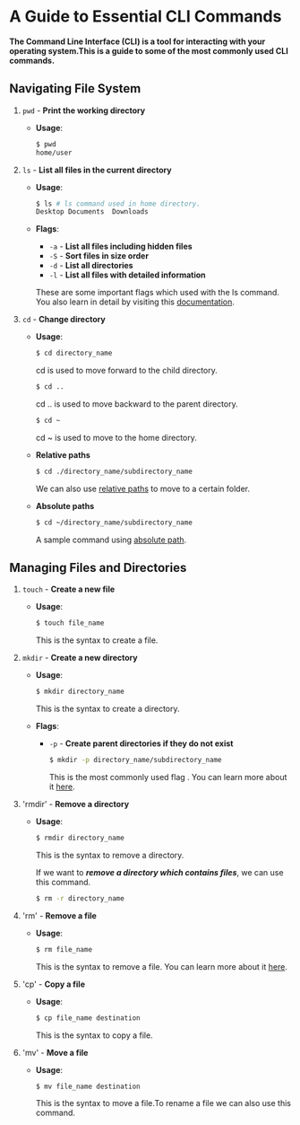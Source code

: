# A Guide to Essential CLI Commands

**The Command Line Interface (CLI) is a tool for interacting with your operating system.This is a guide to some of the most commonly used CLI commands.**

## Navigating File System

1. `pwd` - **Print the working directory**
   - **Usage**:

     ```bash
     $ pwd
     home/user
     ```

2. `ls` - **List all files in the current directory**
   - **Usage**:

     ```bash
     $ ls # ls command used in home directory.
     Desktop Documents  Downloads     
     ```

   - **Flags**:
     - `-a` - **List all files including hidden files**
     - `-S` - **Sort files in size order**
     - `-d` - **List all directories**
     - `-l` - **List all files with detailed information**<br>

     These are some important flags which used with the ls command. You also learn in detail by visiting this [documentation](https://www.geeksforgeeks.org/ls-command-in-linux/).

     
       
3. `cd` - **Change directory**
   - **Usage**:

     ```bash
     $ cd directory_name 
     ```
     cd  is used to move forward to the child directory.

     ```bash
     $ cd ..
     ```
     cd .. is used to move backward to the parent directory.

     ```bash
     $ cd ~
     ```
      cd ~ is used to move to the home directory.
     
   - **Relative paths**

     ```bash
     $ cd ./directory_name/subdirectory_name
     ```
     We can also use [relative paths](https://www.codingrooms.com/blog/file-paths) to move to a certain folder.
    
   - **Absolute paths**

     ```bash
     $ cd ~/directory_name/subdirectory_name
     ```
     A sample command using [absolute path](https://www.educative.io/answers/what-is-absolute-path).

## Managing Files and Directories

1. `touch` - **Create a new file**
   - **Usage**: 

     ```bash
     $ touch file_name
     ```
     This is the syntax to create a file.

2. `mkdir` - **Create a new directory**
   - **Usage**:

     ```bash
     $ mkdir directory_name
     ```
     This is the syntax to create a directory.
   
   - **Flags**:
      - `-p` - **Create parent directories if they do not exist**

        ```bash
        $ mkdir -p directory_name/subdirectory_name
        ```
        This is the most commonly used flag . You can learn more about it [here](https://www.geeksforgeeks.org/mkdir-command-in-linux-with-examples/).
3. 'rmdir' - **Remove a directory**
   - **Usage**:

     ```bash
     $ rmdir directory_name
     ```
     This is the syntax to remove a directory.

     If we want to ***remove a directory which contains files***, we can use this command.

     ```bash
     $ rm -r directory_name
     ```
4. 'rm' - **Remove a file** 
   - **Usage**:

     ```bash
     $ rm file_name
     ```
     This is the syntax to remove a file. You can learn more about it [here](https://www.ibm.com/docs/en/power6?topic=commands-rm-command).

5. 'cp' - **Copy a file**
   - **Usage**:

     ```bash
     $ cp file_name destination
     ```
     This is the syntax to copy a file.

6. 'mv' - **Move a file**
   - **Usage**: 

     ```bash
     $ mv file_name destination
     ```
     This is the syntax to move a file.To rename a file we can also use this command.

